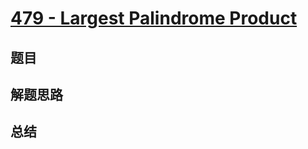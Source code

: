 # [479 - Largest Palindrome Product](https://leetcode.com/problems/largest-palindrome-product/)

## 题目


## 解题思路


## 总结


